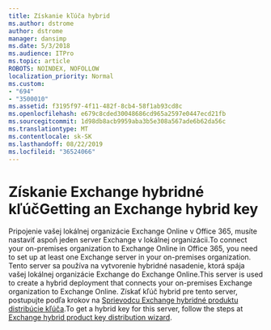 ```yaml
---
title: Získanie kľúča hybrid
ms.author: dstrome
author: dstrome
manager: dansimp
ms.date: 5/3/2018
ms.audience: ITPro
ms.topic: article
ROBOTS: NOINDEX, NOFOLLOW
localization_priority: Normal
ms.custom:
- "694"
- "3500010"
ms.assetid: f3195f97-4f11-482f-8cb4-58f1ab93cd8c
ms.openlocfilehash: e679c8cded30048686cd965a2597e0447ecd21fb
ms.sourcegitcommit: 1d98db8acb9959aba3b5e308a567ade6b62da56c
ms.translationtype: MT
ms.contentlocale: sk-SK
ms.lasthandoff: 08/22/2019
ms.locfileid: "36524066"
---
```

# <a name="getting-an-exchange-hybrid-key"></a><span data-ttu-id="f9d7a-102">Získanie Exchange hybridné kľúč</span><span class="sxs-lookup"><span data-stu-id="f9d7a-102">Getting an Exchange hybrid key</span></span>

<span data-ttu-id="f9d7a-103">Pripojenie vašej lokálnej organizácie Exchange Online v Office 365, musíte nastaviť aspoň jeden server Exchange v lokálnej organizácii.</span><span class="sxs-lookup"><span data-stu-id="f9d7a-103">To connect your on-premises organization to Exchange Online in Office 365, you need to set up at least one Exchange server in your on-premises organization.</span></span> <span data-ttu-id="f9d7a-104">Tento server sa používa na vytvorenie hybridné nasadenie, ktorá spája vašej lokálnej organizácie Exchange do Exchange Online.</span><span class="sxs-lookup"><span data-stu-id="f9d7a-104">This server is used to create a hybrid deployment that connects your on-premises Exchange organization to Exchange Online.</span></span> <span data-ttu-id="f9d7a-105">Získať kľúč hybrid pre tento server, postupujte podľa krokov na [Sprievodcu Exchange hybridné produktu distribúcie kľúča](https://aka.ms/hybridkey).</span><span class="sxs-lookup"><span data-stu-id="f9d7a-105">To get a hybrid key for this server, follow the steps at [Exchange hybrid product key distribution wizard](https://aka.ms/hybridkey).</span></span>
  